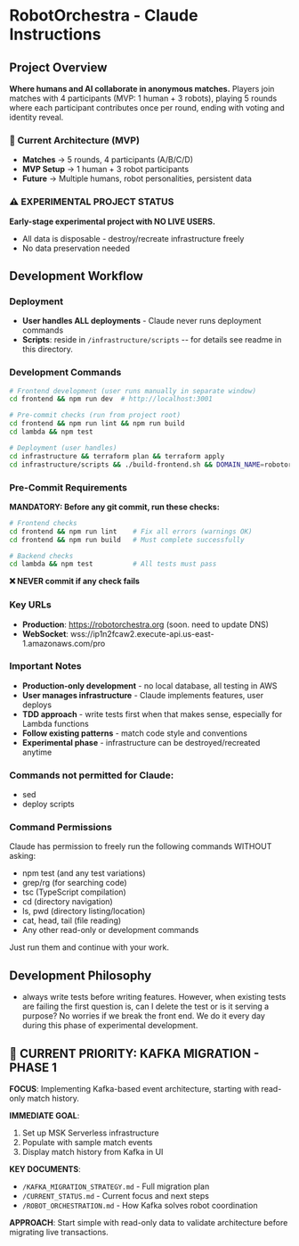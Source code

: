 # RobotOrchestra - Claude Instructions

## Project Overview

**Where humans and AI collaborate in anonymous matches.** Players join matches with 4 participants (MVP: 1 human + 3 robots), playing 5 rounds where each participant contributes once per round, ending with voting and identity reveal.

### 🎯 Current Architecture (MVP)

- **Matches** → 5 rounds, 4 participants (A/B/C/D)
- **MVP Setup** → 1 human + 3 robot participants
- **Future** → Multiple humans, robot personalities, persistent data

### ⚠️ EXPERIMENTAL PROJECT STATUS

**Early-stage experimental project with NO LIVE USERS.**

- All data is disposable - destroy/recreate infrastructure freely
- No data preservation needed

## Development Workflow

### Deployment

- **User handles ALL deployments** - Claude never runs deployment commands
- **Scripts**: reside in `/infrastructure/scripts` -- for details see readme in this directory.

### Development Commands

```bash
# Frontend development (user runs manually in separate window)
cd frontend && npm run dev  # http://localhost:3001

# Pre-commit checks (run from project root)
cd frontend && npm run lint && npm run build
cd lambda && npm test

# Deployment (user handles)
cd infrastructure && terraform plan && terraform apply
cd infrastructure/scripts && ./build-frontend.sh && DOMAIN_NAME=robotorchestra.org ./deploy-frontend.sh
```

### Pre-Commit Requirements

**MANDATORY: Before any git commit, run these checks:**

```bash
# Frontend checks
cd frontend && npm run lint    # Fix all errors (warnings OK)
cd frontend && npm run build   # Must complete successfully

# Backend checks
cd lambda && npm test          # All tests must pass
```

**❌ NEVER commit if any check fails**

### Key URLs

- **Production**: https://robotorchestra.org (soon. need to update DNS)
- **WebSocket**: wss://ip1n2fcaw2.execute-api.us-east-1.amazonaws.com/pro

### Important Notes

- **Production-only development** - no local database, all testing in AWS
- **User manages infrastructure** - Claude implements features, user deploys
- **TDD approach** - write tests first when that makes sense, especially for Lambda functions
- **Follow existing patterns** - match code style and conventions
- **Experimental phase** - infrastructure can be destroyed/recreated anytime

### Commands not permitted for Claude:

- sed
- deploy scripts

### Command Permissions

Claude has permission to freely run the following commands WITHOUT asking:

- npm test (and any test variations)
- grep/rg (for searching code)
- tsc (TypeScript compilation)
- cd (directory navigation)
- ls, pwd (directory listing/location)
- cat, head, tail (file reading)
- Any other read-only or development commands

Just run them and continue with your work.

## Development Philosophy

- always write tests before writing features. However, when existing tests are failing the first question is, can I delete the test or is it serving a purpose? No worries if we break the front end. We do it every day during this phase of experimental development.

## 🚨 CURRENT PRIORITY: KAFKA MIGRATION - PHASE 1

**FOCUS**: Implementing Kafka-based event architecture, starting with read-only match history.

**IMMEDIATE GOAL**: 
1. Set up MSK Serverless infrastructure
2. Populate with sample match events
3. Display match history from Kafka in UI

**KEY DOCUMENTS**:
- `/KAFKA_MIGRATION_STRATEGY.md` - Full migration plan
- `/CURRENT_STATUS.md` - Current focus and next steps
- `/ROBOT_ORCHESTRATION.md` - How Kafka solves robot coordination

**APPROACH**: Start simple with read-only data to validate architecture before migrating live transactions.
